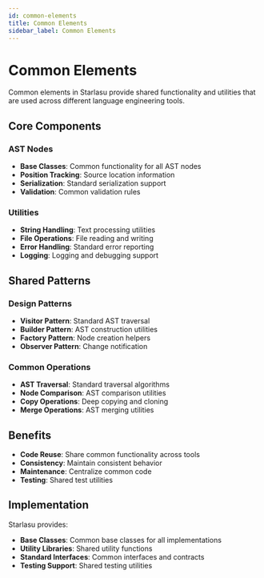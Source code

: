 ```yaml
---
id: common-elements
title: Common Elements
sidebar_label: Common Elements
---
```


# Common Elements

Common elements in Starlasu provide shared functionality and utilities that are used across different language engineering tools.

## Core Components

### AST Nodes
- **Base Classes**: Common functionality for all AST nodes
- **Position Tracking**: Source location information
- **Serialization**: Standard serialization support
- **Validation**: Common validation rules

### Utilities
- **String Handling**: Text processing utilities
- **File Operations**: File reading and writing
- **Error Handling**: Standard error reporting
- **Logging**: Logging and debugging support

## Shared Patterns

### Design Patterns
- **Visitor Pattern**: Standard AST traversal
- **Builder Pattern**: AST construction utilities
- **Factory Pattern**: Node creation helpers
- **Observer Pattern**: Change notification

### Common Operations
- **AST Traversal**: Standard traversal algorithms
- **Node Comparison**: AST comparison utilities
- **Copy Operations**: Deep copying and cloning
- **Merge Operations**: AST merging utilities

## Benefits

- **Code Reuse**: Share common functionality across tools
- **Consistency**: Maintain consistent behavior
- **Maintenance**: Centralize common code
- **Testing**: Shared test utilities

## Implementation

Starlasu provides:

- **Base Classes**: Common base classes for all implementations
- **Utility Libraries**: Shared utility functions
- **Standard Interfaces**: Common interfaces and contracts
- **Testing Support**: Shared testing utilities 